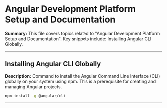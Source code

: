 # Angular Development Platform Setup and Documentation

**Summary:** This file covers topics related to "Angular Development Platform Setup and Documentation". Key snippets include: Installing Angular CLI Globally.

---

## Installing Angular CLI Globally

**Description:** Command to install the Angular Command Line Interface (CLI) globally on your system using npm. This is a prerequisite for creating and managing Angular projects.

```bash
npm install -g @angular/cli
```

---
